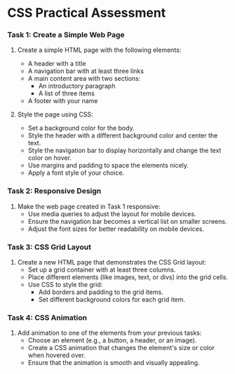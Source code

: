# CSS Practical Assessment

### Task 1: Create a Simple Web Page

1. Create a simple HTML page with the following elements:
   - A header with a title
   - A navigation bar with at least three links
   - A main content area with two sections:
     - An introductory paragraph
     - A list of three items
   - A footer with your name

2. Style the page using CSS:
   - Set a background color for the body.
   - Style the header with a different background color and center the text.
   - Style the navigation bar to display horizontally and change the text color on hover.
   - Use margins and padding to space the elements nicely.
   - Apply a font style of your choice.

### Task 2: Responsive Design

1. Make the web page created in Task 1 responsive:
   - Use media queries to adjust the layout for mobile devices.
   - Ensure the navigation bar becomes a vertical list on smaller screens.
   - Adjust the font sizes for better readability on mobile devices.

### Task 3: CSS Grid Layout

1. Create a new HTML page that demonstrates the CSS Grid layout:
   - Set up a grid container with at least three columns.
   - Place different elements (like images, text, or divs) into the grid cells.
   - Use CSS to style the grid:
     - Add borders and padding to the grid items.
     - Set different background colors for each grid item.

### Task 4: CSS Animation

1. Add animation to one of the elements from your previous tasks:
   - Choose an element (e.g., a button, a header, or an image).
   - Create a CSS animation that changes the element's size or color when hovered over.
   - Ensure that the animation is smooth and visually appealing.